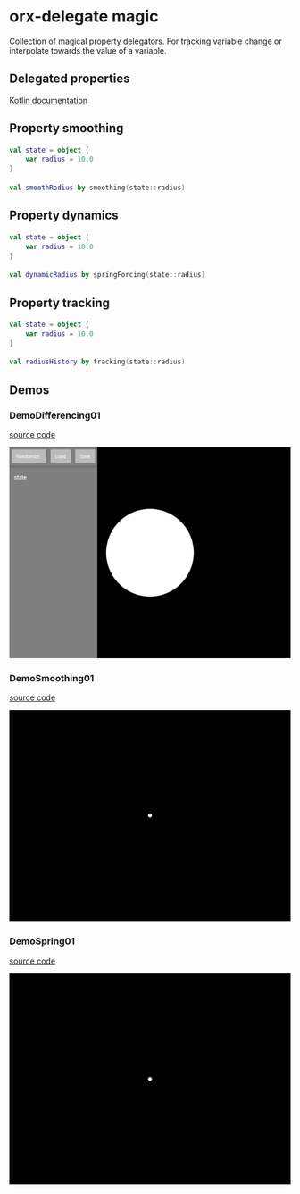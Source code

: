 # orx-delegate magic

Collection of magical property delegators. For tracking variable change or
interpolate towards the value of a variable.

## Delegated properties

[Kotlin documentation](https://kotlinlang.org/docs/delegated-properties.html)

## Property smoothing

```kotlin
val state = object {
    var radius = 10.0
}

val smoothRadius by smoothing(state::radius)
```


## Property dynamics

```kotlin
val state = object {
    var radius = 10.0
}

val dynamicRadius by springForcing(state::radius)
```

## Property tracking

```kotlin
val state = object {
    var radius = 10.0
}

val radiusHistory by tracking(state::radius)
```
<!-- __demos__ -->
## Demos
### DemoDifferencing01
[source code](src/jvmDemo/kotlin/DemoDifferencing01.kt)

![DemoDifferencing01Kt](https://raw.githubusercontent.com/openrndr/orx/media/orx-delegate-magic/images/DemoDifferencing01Kt.png)

### DemoSmoothing01
[source code](src/jvmDemo/kotlin/DemoSmoothing01.kt)

![DemoSmoothing01Kt](https://raw.githubusercontent.com/openrndr/orx/media/orx-delegate-magic/images/DemoSmoothing01Kt.png)

### DemoSpring01
[source code](src/jvmDemo/kotlin/DemoSpring01.kt)

![DemoSpring01Kt](https://raw.githubusercontent.com/openrndr/orx/media/orx-delegate-magic/images/DemoSpring01Kt.png)
